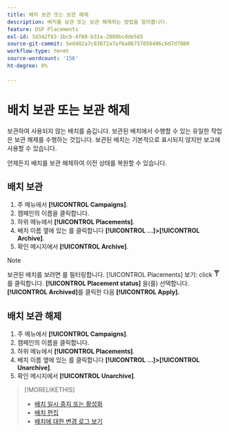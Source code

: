 ```yaml
---
title: 배치 보관 또는 보관 해제
description: 배치를 보관 또는 보관 해제하는 방법을 알아봅니다.
feature: DSP Placements
exl-id: 3d342f83-1bcb-4f80-b31a-2009bcdde565
source-git-commit: 5ed402a7c83072a7af6a06757050486c6d7d7080
workflow-type: tm+mt
source-wordcount: '156'
ht-degree: 0%

---
```


# 배치 보관 또는 보관 해제

<!-- Some placements don't have this option. Clarify which placement types aren't eligible -- is it PG placements, or all placements using private inventory? And anything else?  -->

보관하여 사용되지 않는 배치를 숨깁니다. 보관된 배치에서 수행할 수 있는 유일한 작업은 보관 해제를 수행하는 것입니다. 보관된 배치는 기본적으로 표시되지 않지만 보고에 사용할 수 있습니다.

언제든지 배치를 보관 해제하여 이전 상태를 복원할 수 있습니다.

## 배치 보관

1. 주 메뉴에서 **[!UICONTROL Campaigns]**.
1. 캠페인의 이름을 클릭합니다.
1. 하위 메뉴에서 **[!UICONTROL Placements]**.
1. 배치 이름 옆에 있는 를 클릭합니다  **[!UICONTROL ...]>[!UICONTROL Archive]**.
1. 확인 메시지에서 **[!UICONTROL Archive]**.

>[!NOTE]
>
>보관된 배치를 보려면 를 필터링합니다. [!UICONTROL Placements] 보기: click ![필터 단추](/help/dsp/assets/filter.png)를 클릭합니다. **[!UICONTROL Placement status]** 을(를) 선택합니다. **[!UICONTROL Archived]**&#x200B;를 클릭한 다음 **[!UICONTROL Apply].**

## 배치 보관 해제

1. 주 메뉴에서 **[!UICONTROL Campaigns]**.
1. 캠페인의 이름을 클릭합니다.
1. 하위 메뉴에서 **[!UICONTROL Placements]**.
1. 배치 이름 옆에 있는 를 클릭합니다  **[!UICONTROL ...]>[!UICONTROL Unarchive]**.
1. 확인 메시지에서 **[!UICONTROL Unarchive]**.

>[!MORELIKETHIS]
>
>* [배치 일시 중지 또는 활성화](placement-pause-activate.md)
>* [배치 편집](placement-edit.md)
>* [배치에 대한 변경 로그 보기](placement-change-log.md)

